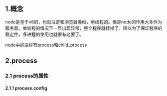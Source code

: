 ## 1.概念
node是基于v8的，也就注定和浏览器类似，单线程的。但是node的作用大多作为服务器，单线程的情况下一旦出现异常，整个程序就挂掉了，所以为了保证程序的稳定性，多进程的使用也就很有必要了。

node中的进程有process和child_process

## 2.process

### 2.1 process的属性

#### 2.1.1 process.config
